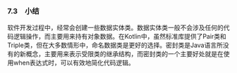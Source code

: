### 7.3　小结

软件开发过程中，经常会创建一些数据实体类。数据实体类一般不会涉及任何的代码逻辑操作，而主要用来持有对象数据。在Kotlin中，虽然标准库提供了Pair类和Triple类，但在大多数情形中，命名数据类是更好的选择。密封类是Java语言所没有的新概念，主要用来表示受限类的继承结构，而密封类的一个主要好处就是在使用when表达式时，可以有效地简化代码逻辑。



